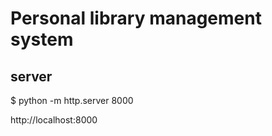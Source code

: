 # Personal library management system



## server

$ python -m http.server 8000

http://localhost:8000